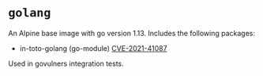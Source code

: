 # `golang`
An Alpine base image with go version 1.13.
Includes the following packages:

* in-toto-golang (go-module) [CVE-2021-41087](https://nvd.nist.gov/vuln/detail/CVE-2021-41087)

Used in govulners integration tests.
